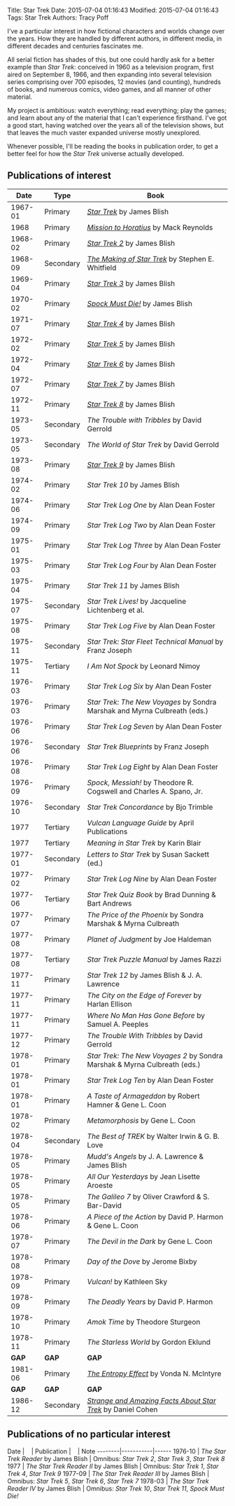Title: Star Trek
Date: 2015-07-04 01:16:43
Modified: 2015-07-04 01:16:43
Tags: Star Trek
Authors: Tracy Poff

I've a particular interest in how fictional characters and worlds change over the years. How they are handled by different authors, in different media, in different decades and centuries fascinates me.

All serial fiction has shades of this, but one could hardly ask for a better example than *Star Trek*: conceived in 1960 as a television program, first aired on September 8, 1966, and then expanding into several television series comprising over 700 episodes, 12 movies (and counting), hundreds of books, and numerous comics, video games, and all manner of other material.

My project is ambitious: watch everything; read everything; play the games; and learn about any of the material that I can't experience firsthand. I've got a good start, having watched over the years all of the television shows, but that leaves the much vaster expanded universe mostly unexplored.

Whenever possible, I'll be reading the books in publication order, to get a better feel for how the *Star Trek* universe actually developed.

## Publications of interest

  Date  |  Type   | Book
--------|-----------|------
1967-01 | Primary   | [*Star Trek*][star-trek-1] by James Blish
1968    | Primary   | [*Mission to Horatius*][mission-to-horatius] by Mack Reynolds
1968-02 | Primary   | [*Star Trek 2*][star-trek-2] by James Blish
1968-09 | Secondary | [*The Making of Star Trek*][making-of-star-trek] by Stephen E. Whitfield
1969-04 | Primary   | [*Star Trek 3*][star-trek-3] by James Blish
1970-02 | Primary   | [*Spock Must Die!*][spock-must-die] by James Blish
1971-07 | Primary   | [*Star Trek 4*][star-trek-4] by James Blish
1972-02 | Primary   | [*Star Trek 5*][star-trek-5] by James Blish
1972-04 | Primary   | [*Star Trek 6*][star-trek-6] by James Blish
1972-07 | Primary   | [*Star Trek 7*][star-trek-7] by James Blish
1972-11 | Primary   | [*Star Trek 8*][star-trek-8] by James Blish
1973-05 | Secondary | *The Trouble with Tribbles* by David Gerrold
1973-05 | Secondary | *The World of Star Trek* by David Gerrold
1973-08 | Primary   | [*Star Trek 9*][star-trek-9] by James Blish
1974-02 | Primary   | *Star Trek 10* by James Blish
1974-06 | Primary   | *Star Trek Log One* by Alan Dean Foster
1974-09 | Primary   | *Star Trek Log Two* by Alan Dean Foster
1975-01 | Primary   | *Star Trek Log Three* by Alan Dean Foster
1975-03 | Primary   | *Star Trek Log Four* by Alan Dean Foster
1975-04 | Primary   | *Star Trek 11* by James Blish
1975-07 | Secondary | *Star Trek Lives!* by Jacqueline Lichtenberg et al.
1975-08 | Primary   | *Star Trek Log Five* by Alan Dean Foster
1975-11 | Secondary | *Star Trek: Star Fleet Technical Manual* by Franz Joseph
1975-11 | Tertiary  | *I Am Not Spock* by Leonard Nimoy
1976-03 | Primary   | *Star Trek Log Six* by Alan Dean Foster
1976-03 | Primary   | *Star Trek: The New Voyages* by Sondra Marshak and Myrna Culbreath (eds.)
1976-06 | Primary   | *Star Trek Log Seven* by Alan Dean Foster
1976-06 | Secondary | *Star Trek Blueprints* by Franz Joseph
1976-08 | Primary   | *Star Trek Log Eight* by Alan Dean Foster
1976-09 | Primary   | *Spock, Messiah!* by Theodore R. Cogswell and Charles A. Spano, Jr.
1976-10 | Secondary | *Star Trek Concordance* by Bjo Trimble
1977    | Tertiary  | *Vulcan Language Guide* by April Publications
1977    | Tertiary  | *Meaning in Star Trek* by Karin Blair
1977-01 | Secondary | *Letters to Star Trek* by Susan Sackett (ed.)
1977-02 | Primary   | *Star Trek Log Nine* by Alan Dean Foster
1977-06 | Tertiary  | *Star Trek Quiz Book* by Brad Dunning & Bart Andrews
1977-07 | Primary   | *The Price of the Phoenix* by Sondra Marshak & Myrna Culbreath
1977-08 | Primary   | *Planet of Judgment* by Joe Haldeman
1977-08 | Tertiary  | *Star Trek Puzzle Manual* by James Razzi
1977-11 | Primary   | *Star Trek 12* by James Blish & J. A. Lawrence
1977-11 | Primary   | *The City on the Edge of Forever* by Harlan Ellison
1977-11 | Primary   | *Where No Man Has Gone Before* by Samuel A. Peeples
1977-12 | Primary   | *The Trouble With Tribbles* by David Gerrold
1978-01 | Primary   | *Star Trek: The New Voyages 2* by Sondra Marshak & Myrna Culbreath (eds.)
1978-01 | Primary   | *Star Trek Log Ten* by Alan Dean Foster
1978-01 | Primary   | *A Taste of Armageddon* by Robert Hamner & Gene L. Coon
1978-02 | Primary   | *Metamorphosis* by Gene L. Coon
1978-04 | Secondary | *The Best of TREK* by Walter Irwin & G. B. Love
1978-05 | Primary   | *Mudd's Angels* by J. A. Lawrence & James Blish
1978-05 | Primary   | *All Our Yesterdays* by Jean Lisette Aroeste
1978-05 | Primary   | *The Galileo 7* by Oliver Crawford & S. Bar-David
1978-06 | Primary   | *A Piece of the Action* by David P. Harmon & Gene L. Coon
1978-07 | Primary   | *The Devil in the Dark* by Gene L. Coon
1978-08 | Primary   | *Day of the Dove* by Jerome Bixby
1978-09 | Primary   | *Vulcan!* by Kathleen Sky
1978-09 | Primary   | *The Deadly Years* by David P. Harmon
1978-10 | Primary   | *Amok Time* by Theodore Sturgeon
1978-11 | Primary   | *The Starless World* by Gordon Eklund
**GAP** | **GAP**   | **GAP**
1981-06 | Primary   | [*The Entropy Effect*][entropy-effect] by Vonda N. McIntyre
**GAP** | **GAP**   | **GAP**
1986-12 | Secondary | [*Strange and Amazing Facts About Star Trek*][strange-and-amazing-facts-about-star-trek] by Daniel Cohen

## Publications of no particular interest

Date  |&nbsp;&nbsp;&nbsp;&nbsp;| Publication |&nbsp;&nbsp;&nbsp;&nbsp;| Note
--------|-----------|------
1976-10 | *The Star Trek Reader* by James Blish | Omnibus: *Star Trek 2*, *Star Trek 3*, *Star Trek 8*
1977    | *The Star Trek Reader II* by James Blish | Omnibus: *Star Trek 1*, *Star Trek 4*, *Star Trek 9*
1977-09 | *The Star Trek Reader III* by James Blish | Omnibus: *Star Trek 5*, *Star Trek 6*, *Star Trek 7*
1978-03 | *The Star Trek Reader IV* by James Blish | Omnibus: *Star Trek 10*, *Star Trek 11*, *Spock Must Die!*

[star-trek-1]: {filename}../star-trek-1.md
[mission-to-horatius]: {filename}../mission-to-horatius.md
[star-trek-2]: {filename}../star-trek-2.md
[making-of-star-trek]: {filename}../making-of-star-trek.md
[star-trek-3]: {filename}../star-trek-3.md
[spock-must-die]: {filename}../spock-must-die.md
[star-trek-4]: {filename}../star-trek-4.md
[star-trek-5]: {filename}../star-trek-5.md
[star-trek-6]: {filename}../star-trek-6.md
[star-trek-7]: {filename}../star-trek-7.md
[star-trek-8]: {filename}../star-trek-8.md
[star-trek-9]: {filename}../star-trek-9.md
[entropy-effect]: {filename}../entropy-effect.md
[strange-and-amazing-facts-about-star-trek]: {filename}../strange-and-amazing-facts-about-star-trek.md
